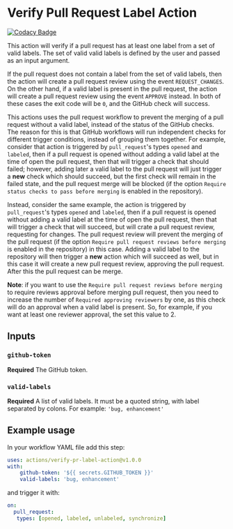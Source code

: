 # Verify Pull Request Label Action

[![Codacy Badge](https://api.codacy.com/project/badge/Grade/162d73a2aff6478081cdc34ee9ee7b6e)](https://app.codacy.com/manual/jesusvasquez333/verify-pr-label-action?utm_source=github.com&utm_medium=referral&utm_content=jesusvasquez333/verify-pr-label-action&utm_campaign=Badge_Grade_Dashboard)

This action will verify if a pull request has at least one label from a set of valid labels. The set of valid valid labels is defined by the user and passed as an input argument.

If the pull request does not contain a label from the set of valid labels, then the action will create a pull request review using the event `REQUEST_CHANGES`. On the other hand, if a valid label is present in the pull request, the action will create a pull request review using the event `APPROVE` instead. In both of these cases the exit code will be `0`, and the GitHub check will success.

This actions uses the pull request workflow to prevent the merging of a pull request without a valid label, instead of the status of the GitHub checks. The reason for this is that GitHub workflows will run independent checks for different trigger conditions, instead of grouping them together. For example, consider that action is triggered by `pull_request`'s types `opened` and `labeled`, then if a pull request is opened without adding a valid label at the time of open the pull request, then that will trigger a check that should failed; however, adding later a valid label to the pull request will just trigger a **new** check which should succeed, but the first check will remain in the failed state, and the pull request merge will be blocked (if the option `Require status checks to pass before merging` is enabled in the repository).

Instead, consider the same example, the action is triggered by `pull_request`'s types `opened` and `labeled`, then if a pull request is opened without adding a valid label at the time of open the pull request, then that will trigger a check that will succeed, but will crate a pull request review, requesting for changes. The pull request review will prevent the merging of the pull request (if the option `Require pull request reviews before merging` is enabled in the repository) in this case. Adding a valid label to the repository will then trigger a **new** action which will succeed as well, but in this case it will create a new pull request review, approving the pull request. After this the pull request can be merge.

**Note**: if you want to use the `Require pull request reviews before merging` to require reviews approval before merging pull request, then you need to increase the number of `Required approving reviewers` by one, as this check will do an approval when a valid label is present. So, for example, if you want at least one reviewer approval, the set this value to 2.

## Inputs

### `github-token`

**Required** The GitHub token.

### `valid-labels`

**Required** A list of valid labels. It must be a quoted string, with label separated by colons. For example: `'bug, enhancement'`

## Example usage

In your workflow YAML file add this step:
```yaml
uses: actions/verify-pr-label-action@v1.0.0
with:
    github-token: '${{ secrets.GITHUB_TOKEN }}'
    valid-labels: 'bug, enhancement'
```

and trigger it with:
```yaml
on:
  pull_request:
   types: [opened, labeled, unlabeled, synchronize]
```